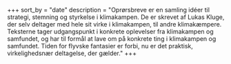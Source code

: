 +++
sort_by = "date"
description = "Oprørsbreve er en samling idéer til strategi, stemning og styrkelse i klimakampen. De er skrevet af Lukas Kluge, der selv deltager med hele sit virke i klimakampen, til andre klimakæmpere. Teksterne tager udgangspunkt i konkrete oplevelser fra klimakampen og samfundet, og har til formål at lave om på konkrete ting i klimakampen og samfundet. Tiden for flyvske fantasier er forbi, nu er det praktisk, virkelighedsnær deltagelse, der gælder."
+++
